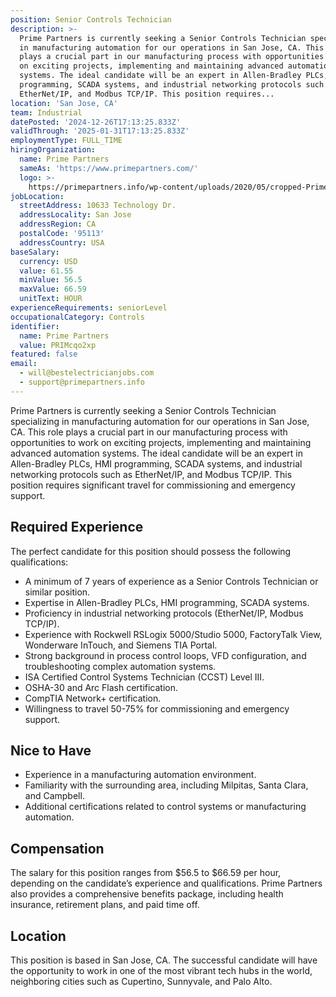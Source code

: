 ```yaml
---
position: Senior Controls Technician
description: >-
  Prime Partners is currently seeking a Senior Controls Technician specializing
  in manufacturing automation for our operations in San Jose, CA. This role
  plays a crucial part in our manufacturing process with opportunities to work
  on exciting projects, implementing and maintaining advanced automation
  systems. The ideal candidate will be an expert in Allen-Bradley PLCs, HMI
  programming, SCADA systems, and industrial networking protocols such as
  EtherNet/IP, and Modbus TCP/IP. This position requires...
location: 'San Jose, CA'
team: Industrial
datePosted: '2024-12-26T17:13:25.833Z'
validThrough: '2025-01-31T17:13:25.833Z'
employmentType: FULL_TIME
hiringOrganization:
  name: Prime Partners
  sameAs: 'https://www.primepartners.com/'
  logo: >-
    https://primepartners.info/wp-content/uploads/2020/05/cropped-Prime-Partners-Logo-NO-BG-1.png
jobLocation:
  streetAddress: 10633 Technology Dr.
  addressLocality: San Jose
  addressRegion: CA
  postalCode: '95113'
  addressCountry: USA
baseSalary:
  currency: USD
  value: 61.55
  minValue: 56.5
  maxValue: 66.59
  unitText: HOUR
experienceRequirements: seniorLevel
occupationalCategory: Controls
identifier:
  name: Prime Partners
  value: PRIMcqo2xp
featured: false
email:
  - will@bestelectricianjobs.com
  - support@primepartners.info
---
```




Prime Partners is currently seeking a Senior Controls Technician specializing in manufacturing automation for our operations in San Jose, CA. This role plays a crucial part in our manufacturing process with opportunities to work on exciting projects, implementing and maintaining advanced automation systems. The ideal candidate will be an expert in Allen-Bradley PLCs, HMI programming, SCADA systems, and industrial networking protocols such as EtherNet/IP, and Modbus TCP/IP. This position requires significant travel for commissioning and emergency support.

## Required Experience

The perfect candidate for this position should possess the following qualifications:

- A minimum of 7 years of experience as a Senior Controls Technician or similar position.
- Expertise in Allen-Bradley PLCs, HMI programming, SCADA systems.
- Proficiency in industrial networking protocols (EtherNet/IP, Modbus TCP/IP).
- Experience with Rockwell RSLogix 5000/Studio 5000, FactoryTalk View, Wonderware InTouch, and Siemens TIA Portal.
- Strong background in process control loops, VFD configuration, and troubleshooting complex automation systems.
- ISA Certified Control Systems Technician (CCST) Level III.
- OSHA-30 and Arc Flash certification.
- CompTIA Network+ certification.
- Willingness to travel 50-75% for commissioning and emergency support.

## Nice to Have

- Experience in a manufacturing automation environment.
- Familiarity with the surrounding area, including Milpitas, Santa Clara, and Campbell.
- Additional certifications related to control systems or manufacturing automation.

## Compensation

The salary for this position ranges from $56.5 to $66.59 per hour, depending on the candidate’s experience and qualifications. Prime Partners also provides a comprehensive benefits package, including health insurance, retirement plans, and paid time off.

## Location

This position is based in San Jose, CA. The successful candidate will have the opportunity to work in one of the most vibrant tech hubs in the world, neighboring cities such as Cupertino, Sunnyvale, and Palo Alto.
